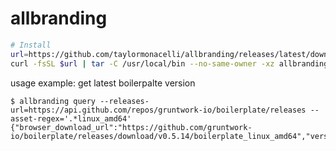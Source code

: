 # allbranding

```bash
# Install
url=https://github.com/taylormonacelli/allbranding/releases/latest/download/allbranding_Linux_x86_64.tar.gz
curl -fsSL $url | tar -C /usr/local/bin --no-same-owner -xz allbranding
```

usage example: get latest boilerpalte version
```log
$ allbranding query --releases-url=https://api.github.com/repos/gruntwork-io/boilerplate/releases --asset-regex='.*linux_amd64'
{"browser_download_url":"https://github.com/gruntwork-io/boilerplate/releases/download/v0.5.14/boilerplate_linux_amd64","version":"v0.5.14"}
```
